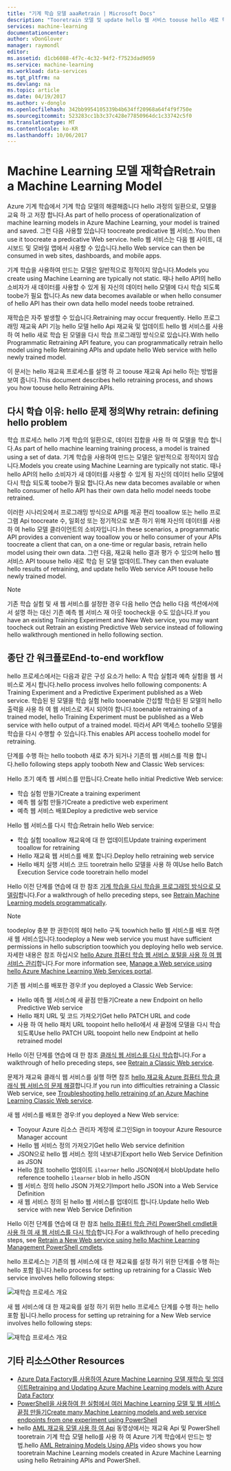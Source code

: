 ```yaml
---
title: "기계 학습 모델 aaaRetrain | Microsoft Docs"
description: "Tooretrain 모델 및 update hello 웹 서비스 toouse hello 새로 학습 된 모델에 Azure 기계 학습 방법에 대해 알아봅니다."
services: machine-learning
documentationcenter: 
author: vDonGlover
manager: raymondl
editor: 
ms.assetid: d1cb6088-4f7c-4c32-94f2-f7523dad9059
ms.service: machine-learning
ms.workload: data-services
ms.tgt_pltfrm: na
ms.devlang: na
ms.topic: article
ms.date: 04/19/2017
ms.author: v-donglo
ms.openlocfilehash: 342bb9954105339b4b634ff20968a64f4f9f750e
ms.sourcegitcommit: 523283cc1b3c37c428e77850964dc1c33742c5f0
ms.translationtype: MT
ms.contentlocale: ko-KR
ms.lasthandoff: 10/06/2017
---
```

# <a name="retrain-a-machine-learning-model"></a><span data-ttu-id="ee5c4-103">Machine Learning 모델 재학습</span><span class="sxs-lookup"><span data-stu-id="ee5c4-103">Retrain a Machine Learning Model</span></span>
<span data-ttu-id="ee5c4-104">Azure 기계 학습에서 기계 학습 모델의 해결해줍니다 hello 과정의 일환으로, 모델을 교육 하 고 저장 합니다.</span><span class="sxs-lookup"><span data-stu-id="ee5c4-104">As part of hello process of operationalization of machine learning models in Azure Machine Learning, your model is trained and saved.</span></span> <span data-ttu-id="ee5c4-105">그런 다음 사용할 있습니다 toocreate predicative 웹 서비스.</span><span class="sxs-lookup"><span data-stu-id="ee5c4-105">You then use it toocreate a predicative Web service.</span></span> <span data-ttu-id="ee5c4-106">hello 웹 서비스는 다음 웹 사이트, 대시보드 및 모바일 앱에서 사용할 수 있습니다.</span><span class="sxs-lookup"><span data-stu-id="ee5c4-106">hello Web service can then be consumed in web sites, dashboards, and mobile apps.</span></span> 

<span data-ttu-id="ee5c4-107">기계 학습을 사용하여 만드는 모델은 일반적으로 정적이지 않습니다.</span><span class="sxs-lookup"><span data-stu-id="ee5c4-107">Models you create using Machine Learning are typically not static.</span></span> <span data-ttu-id="ee5c4-108">때나 hello API의 hello 소비자가 새 데이터를 사용할 수 있게 됨 자신의 데이터 hello 모델에 다시 학습 되도록 toobe가 필요 합니다.</span><span class="sxs-lookup"><span data-stu-id="ee5c4-108">As new data becomes available or when hello consumer of hello API has their own data hello model needs toobe retrained.</span></span> 

<span data-ttu-id="ee5c4-109">재학습은 자주 발생할 수 있습니다.</span><span class="sxs-lookup"><span data-stu-id="ee5c4-109">Retraining may occur frequently.</span></span> <span data-ttu-id="ee5c4-110">Hello 프로그래밍 재교육 API 기능 hello 모델 hello Api 재교육 및 업데이트 hello 웹 서비스를 사용 하 여 hello 새로 학습 된 모델을 다시 학습 프로그래밍 방식으로 있습니다.</span><span class="sxs-lookup"><span data-stu-id="ee5c4-110">With hello Programmatic Retraining API feature, you can programmatically retrain hello model using hello Retraining APIs and update hello Web service with hello newly trained model.</span></span> 

<span data-ttu-id="ee5c4-111">이 문서는 hello 재교육 프로세스를 설명 하 고 toouse 재교육 Api hello 하는 방법을 보여 줍니다.</span><span class="sxs-lookup"><span data-stu-id="ee5c4-111">This document describes hello retraining process, and shows you how toouse hello Retraining APIs.</span></span>

## <a name="why-retrain-defining-hello-problem"></a><span data-ttu-id="ee5c4-112">다시 학습 이유: hello 문제 정의</span><span class="sxs-lookup"><span data-stu-id="ee5c4-112">Why retrain: defining hello problem</span></span>
<span data-ttu-id="ee5c4-113">학습 프로세스 hello 기계 학습의 일환으로, 데이터 집합을 사용 하 여 모델을 학습 합니다.</span><span class="sxs-lookup"><span data-stu-id="ee5c4-113">As part of hello machine learning training process, a model is trained using a set of data.</span></span> <span data-ttu-id="ee5c4-114">기계 학습을 사용하여 만드는 모델은 일반적으로 정적이지 않습니다.</span><span class="sxs-lookup"><span data-stu-id="ee5c4-114">Models you create using Machine Learning are typically not static.</span></span> <span data-ttu-id="ee5c4-115">때나 hello API의 hello 소비자가 새 데이터를 사용할 수 있게 됨 자신의 데이터 hello 모델에 다시 학습 되도록 toobe가 필요 합니다.</span><span class="sxs-lookup"><span data-stu-id="ee5c4-115">As new data becomes available or when hello consumer of hello API has their own data hello model needs toobe retrained.</span></span>

<span data-ttu-id="ee5c4-116">이러한 시나리오에서 프로그래밍 방식으로 API를 제공 편리 tooallow 또는 hello 프로그램 Api toocreate 수, 일회성 또는 정기적으로 보존 하기 위해 자신의 데이터를 사용 하 여 hello 모델 클라이언트의 소비자입니다.</span><span class="sxs-lookup"><span data-stu-id="ee5c4-116">In these scenarios, a programmatic API provides a convenient way tooallow you or hello consumer of your APIs toocreate a client that can, on a one-time or regular basis, retrain hello model using their own data.</span></span> <span data-ttu-id="ee5c4-117">그런 다음, 재교육 hello 결과 평가 수 있으며 hello 웹 서비스 API toouse hello 새로 학습 된 모델 업데이트.</span><span class="sxs-lookup"><span data-stu-id="ee5c4-117">They can then evaluate hello results of retraining, and update hello Web service API toouse hello newly trained model.</span></span>

> [!NOTE]
> <span data-ttu-id="ee5c4-118">기존 학습 실험 및 새 웹 서비스를 설정한 경우 다음 hello 연습 hello 다음 섹션에서에서 설명 하는 대신 기존 예측 웹 서비스 재 아웃 toocheck을 수도 있습니다.</span><span class="sxs-lookup"><span data-stu-id="ee5c4-118">If you have an existing Training Experiment and New Web service, you may want toocheck out Retrain an existing Predictive Web service instead of following hello walkthrough mentioned in hello following section.</span></span>
> 
> 

## <a name="end-to-end-workflow"></a><span data-ttu-id="ee5c4-119">종단 간 워크플로</span><span class="sxs-lookup"><span data-stu-id="ee5c4-119">End-to-end workflow</span></span>
<span data-ttu-id="ee5c4-120">hello 프로세스에서는 다음과 같은 구성 요소가 hello: A 학습 실험과 예측 실험을 웹 서비스로 게시 합니다.</span><span class="sxs-lookup"><span data-stu-id="ee5c4-120">hello process involves hello following components: A Training Experiment and a Predictive Experiment published as a Web service.</span></span> <span data-ttu-id="ee5c4-121">학습된 된 모델을 학습 실험 hello tooenable 간섭할 학습된 된 모델의 hello 출력을 사용 하 여 웹 서비스로 게시 되어야 합니다.</span><span class="sxs-lookup"><span data-stu-id="ee5c4-121">tooenable retraining of a trained model, hello Training Experiment must be published as a Web service with hello output of a trained model.</span></span> <span data-ttu-id="ee5c4-122">따라서 API 액세스 toohello 모델을 학습을 다시 수행할 수 있습니다.</span><span class="sxs-lookup"><span data-stu-id="ee5c4-122">This enables API access toohello model for retraining.</span></span> 

<span data-ttu-id="ee5c4-123">단계를 수행 하는 hello tooboth 새로 추가 되거나 기존의 웹 서비스를 적용 합니다.</span><span class="sxs-lookup"><span data-stu-id="ee5c4-123">hello following steps apply tooboth New and Classic Web services:</span></span>

<span data-ttu-id="ee5c4-124">Hello 초기 예측 웹 서비스를 만듭니다.</span><span class="sxs-lookup"><span data-stu-id="ee5c4-124">Create hello initial Predictive Web service:</span></span>

* <span data-ttu-id="ee5c4-125">학습 실험 만들기</span><span class="sxs-lookup"><span data-stu-id="ee5c4-125">Create a training experiment</span></span>
* <span data-ttu-id="ee5c4-126">예측 웹 실험 만들기</span><span class="sxs-lookup"><span data-stu-id="ee5c4-126">Create a predictive web experiment</span></span>
* <span data-ttu-id="ee5c4-127">예측 웹 서비스 배포</span><span class="sxs-lookup"><span data-stu-id="ee5c4-127">Deploy a predictive web service</span></span>

<span data-ttu-id="ee5c4-128">Hello 웹 서비스를 다시 학습:</span><span class="sxs-lookup"><span data-stu-id="ee5c4-128">Retrain hello Web service:</span></span>

* <span data-ttu-id="ee5c4-129">학습 실험 tooallow 재교육에 대 한 업데이트</span><span class="sxs-lookup"><span data-stu-id="ee5c4-129">Update training experiment tooallow for retraining</span></span>
* <span data-ttu-id="ee5c4-130">Hello 재교육 웹 서비스를 배포 합니다.</span><span class="sxs-lookup"><span data-stu-id="ee5c4-130">Deploy hello retraining web service</span></span>
* <span data-ttu-id="ee5c4-131">Hello 배치 실행 서비스 코드 tooretrain hello 모델을 사용 하 여</span><span class="sxs-lookup"><span data-stu-id="ee5c4-131">Use hello Batch Execution Service code tooretrain hello model</span></span>

<span data-ttu-id="ee5c4-132">Hello 이전 단계를 연습에 대 한 참조 [기계 학습을 다시 학습을 프로그래밍 방식으로 모델링](machine-learning-retrain-models-programmatically.md)합니다.</span><span class="sxs-lookup"><span data-stu-id="ee5c4-132">For a walkthrough of hello preceding steps, see [Retrain Machine Learning models programmatically](machine-learning-retrain-models-programmatically.md).</span></span>

> [!NOTE] 
> <span data-ttu-id="ee5c4-133">toodeploy 충분 한 권한이의 해야 hello 구독 toowhich hello 웹 서비스를 배포 하면 새 웹 서비스입니다.</span><span class="sxs-lookup"><span data-stu-id="ee5c4-133">toodeploy a New web service you must have sufficient permissions in hello subscription toowhich you deploying hello web service.</span></span> <span data-ttu-id="ee5c4-134">자세한 내용은 참조 하십시오 [hello Azure 컴퓨터 학습 웹 서비스 포털을 사용 하 여 웹 서비스 관리](machine-learning-manage-new-webservice.md)합니다.</span><span class="sxs-lookup"><span data-stu-id="ee5c4-134">For more information see, [Manage a Web service using hello Azure Machine Learning Web Services portal](machine-learning-manage-new-webservice.md).</span></span> 

<span data-ttu-id="ee5c4-135">기존 웹 서비스를 배포한 경우:</span><span class="sxs-lookup"><span data-stu-id="ee5c4-135">If you deployed a Classic Web Service:</span></span>

* <span data-ttu-id="ee5c4-136">Hello 예측 웹 서비스에 새 끝점 만들기</span><span class="sxs-lookup"><span data-stu-id="ee5c4-136">Create a new Endpoint on hello Predictive Web service</span></span>
* <span data-ttu-id="ee5c4-137">Hello 패치 URL 및 코드 가져오기</span><span class="sxs-lookup"><span data-stu-id="ee5c4-137">Get hello PATCH URL and code</span></span>
* <span data-ttu-id="ee5c4-138">사용 하 여 hello 패치 URL toopoint hello hello에서 새 끝점에 모델을 다시 학습 되도록</span><span class="sxs-lookup"><span data-stu-id="ee5c4-138">Use hello PATCH URL toopoint hello new Endpoint at hello retrained model</span></span> 

<span data-ttu-id="ee5c4-139">Hello 이전 단계를 연습에 대 한 참조 [클래식 웹 서비스를 다시 학습](machine-learning-retrain-a-classic-web-service.md)합니다.</span><span class="sxs-lookup"><span data-stu-id="ee5c4-139">For a walkthrough of hello preceding steps, see [Retrain a Classic Web service](machine-learning-retrain-a-classic-web-service.md).</span></span>

<span data-ttu-id="ee5c4-140">문제가 재교육 클래식 웹 서비스를 실행 하면 참조 [hello 재교육 Azure 컴퓨터 학습 클래식 웹 서비스의 문제 해결](machine-learning-troubleshooting-retraining-models.md)합니다.</span><span class="sxs-lookup"><span data-stu-id="ee5c4-140">If you run into difficulties retraining a Classic Web service, see [Troubleshooting hello retraining of an Azure Machine Learning Classic Web service](machine-learning-troubleshooting-retraining-models.md).</span></span>

<span data-ttu-id="ee5c4-141">새 웹 서비스를 배포한 경우:</span><span class="sxs-lookup"><span data-stu-id="ee5c4-141">If you deployed a New Web service:</span></span>

* <span data-ttu-id="ee5c4-142">Tooyour Azure 리소스 관리자 계정에 로그인</span><span class="sxs-lookup"><span data-stu-id="ee5c4-142">Sign in tooyour Azure Resource Manager account</span></span>
* <span data-ttu-id="ee5c4-143">Hello 웹 서비스 정의 가져오기</span><span class="sxs-lookup"><span data-stu-id="ee5c4-143">Get hello Web service definition</span></span>
* <span data-ttu-id="ee5c4-144">JSON으로 hello 웹 서비스 정의 내보내기</span><span class="sxs-lookup"><span data-stu-id="ee5c4-144">Export hello Web Service Definition as JSON</span></span>
* <span data-ttu-id="ee5c4-145">Hello 참조 toohello 업데이트 `ilearner` hello JSON에에서 blob</span><span class="sxs-lookup"><span data-stu-id="ee5c4-145">Update hello reference toohello `ilearner` blob in hello JSON</span></span>
* <span data-ttu-id="ee5c4-146">웹 서비스 정의 hello JSON 가져오기</span><span class="sxs-lookup"><span data-stu-id="ee5c4-146">Import hello JSON into a Web Service Definition</span></span>
* <span data-ttu-id="ee5c4-147">새 웹 서비스 정의 된 hello 웹 서비스를 업데이트 합니다.</span><span class="sxs-lookup"><span data-stu-id="ee5c4-147">Update hello Web service with new Web Service Definition</span></span>

<span data-ttu-id="ee5c4-148">Hello 이전 단계를 연습에 대 한 참조 [hello 컴퓨터 학습 관리 PowerShell cmdlet을 사용 하 여 새 웹 서비스를 다시 학습](machine-learning-retrain-new-web-service-using-powershell.md)합니다.</span><span class="sxs-lookup"><span data-stu-id="ee5c4-148">For a walkthrough of hello preceding steps, see [Retrain a New Web service using hello Machine Learning Management PowerShell cmdlets](machine-learning-retrain-new-web-service-using-powershell.md).</span></span>

<span data-ttu-id="ee5c4-149">hello 프로세스는 기존의 웹 서비스에 대 한 재교육를 설정 하기 위한 단계를 수행 하는 hello 포함 됩니다.</span><span class="sxs-lookup"><span data-stu-id="ee5c4-149">hello process for setting up retraining for a Classic Web service involves hello following steps:</span></span>

![재학습 프로세스 개요][1]

<span data-ttu-id="ee5c4-151">새 웹 서비스에 대 한 재교육를 설정 하기 위한 hello 프로세스 단계를 수행 하는 hello 포함 됩니다.</span><span class="sxs-lookup"><span data-stu-id="ee5c4-151">hello process for setting up retraining for a New Web service involves hello following steps:</span></span>

![재학습 프로세스 개요][7]

## <a name="other-resources"></a><span data-ttu-id="ee5c4-153">기타 리소스</span><span class="sxs-lookup"><span data-stu-id="ee5c4-153">Other Resources</span></span>
* [<span data-ttu-id="ee5c4-154">Azure Data Factory를 사용하여 Azure Machine Learning 모델 재학습 및 업데이트</span><span class="sxs-lookup"><span data-stu-id="ee5c4-154">Retraining and Updating Azure Machine Learning models with Azure Data Factory</span></span>](https://azure.microsoft.com/blog/retraining-and-updating-azure-machine-learning-models-with-azure-data-factory/)
* [<span data-ttu-id="ee5c4-155">PowerShell을 사용하여 한 실험에서 여러 Machine Learning 모델 및 웹 서비스 끝점 만들기</span><span class="sxs-lookup"><span data-stu-id="ee5c4-155">Create many Machine Learning models and web service endpoints from one experiment using PowerShell</span></span>](machine-learning-create-models-and-endpoints-with-powershell.md)
* <span data-ttu-id="ee5c4-156">hello [AML 재교육 모델 사용 하 여 Api](https://www.youtube.com/watch?v=wwjglA8xllg) 동영상에서는 재교육 Api 및 PowerShell tooretrain 기계 학습 모델 hello를 사용 하 여 Azure 기계 학습에서 만드는 방법.</span><span class="sxs-lookup"><span data-stu-id="ee5c4-156">hello [AML Retraining Models Using APIs](https://www.youtube.com/watch?v=wwjglA8xllg) video shows you how tooretrain Machine Learning models created in Azure Machine Learning using hello Retraining APIs and PowerShell.</span></span>

<!--image links-->
[1]: ./media/machine-learning-retrain-machine-learning-model/machine-learning-retrain-models-programmatically-IMAGE01.png
[7]: ./media/machine-learning-retrain-machine-learning-model/machine-learning-retrain-models-programmatically-IMAGE07.png

